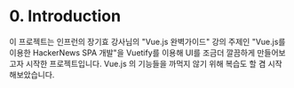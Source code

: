 # 0. Introduction
이 프로젝트는 인프런의 장기효 강사님의 "Vue.js 완벽가이드" 강의 주제인 "Vue.js를 이용한 HackerNews SPA 개발"을 Vuetify를 이용해 UI를 조금더 깔끔하게 만들어보고자 시작한 프로젝트입니다. Vue.js 의 기능들을 까먹지 않기 위해 복습도 할 겸 시작해보았습니다.
